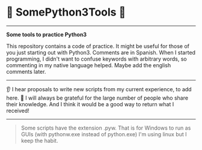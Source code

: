 # :wrench: SomePython3Tools :wrench:

***

**Some tools to practice Python3**

This repository contains a code of practice. It might be useful for those of you just starting out with Python3. Comments are in Spanish. When I started programming, I didn't want to confuse keywords with arbitrary words, so commenting in my native language helped. Maybe add the english comments later.

***

:ear: I hear proposals to write new scripts from my current experience, to add here. :blue_heart: I will always be grateful for the large number of people who share their knowledge. And I think it would be a good way to return what I received!

***

> Some scripts have the extension .pyw. That is for Windows to run as GUIs (with pythonw.exe instead of python.exe) I'm using linux but I keep the habit.